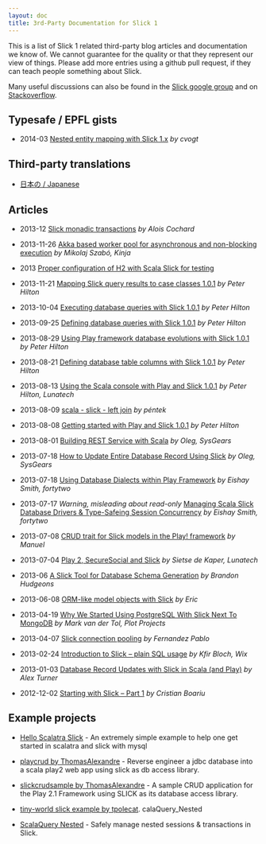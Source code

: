 ```yaml
---
layout: doc
title: 3rd-Party Documentation for Slick 1
---
```


This is a list of Slick 1 related third-party blog articles and documentation we know of.
We cannot guarantee for the quality or that they represent our view of things.
Please add more entries using a github pull request, if they can teach people something about Slick.

Many useful discussions can also be found in the [Slick google group](https://groups.google.com/forum/#!forum/scalaquery)
and on [Stackoverflow](http://stackoverflow.com/questions/tagged/slick).

## Typesafe / EPFL gists

- 2014-03 [Nested entity mapping with Slick 1.x](https://gist.github.com/cvogt/9519186) *by cvogt*

## Third-party translations

- [日本の / Japanese](https://github.com/krrrr38/slick-doc-ja)

## Articles

- 2013-12 [Slick monadic transactions]( https://gist.github.com/aloiscochard/7731519 ) *by Alois Cochard*

- 2013-11-26 [Akka based worker pool for asynchronous and non-blocking execution]( http://tech.kinja.com/akka-based-worker-pool-for-asynchronous-and-non-blockin-1471475956 ) *by Mikolaj Szabó, Kinja*

- 2013 [Proper configuration of H2 with Scala Slick for testing]( https://coderwall.com/p/a2vnxg )

- 2013-11-21 [Mapping Slick query results to case classes 1.0.1]( http://blog.lunatech.com/2013/11/21/slick-case-classes ) *by Peter Hilton*

- 2013-10-04 [Executing database queries with Slick 1.0.1](http://blog.lunatech.com/2013/10/04/play-slick-executing-queries) *by Peter Hilton*

- 2013-09-25 [Defining database queries with Slick 1.0.1]( http://blog.lunatech.com/2013/09/25/play-slick-defining-queries ) *by Peter Hilton*

- 2013-08-29 [Using Play framework database evolutions with Slick 1.0.1]( http://blog.lunatech.com/2013/08/29/play-slick-evolutions ) *by Peter Hilton*

- 2013-08-21 [Defining database table columns with Slick 1.0.1]( http://blog.lunatech.com/2013/08/21/slick-column-definitions ) *by Peter Hilton*

- 2013-08-13 [Using the Scala console with Play and Slick 1.0.1]( http://blog.lunatech.com/2013/08/13/play-slick-scala-console ) *by Peter Hilton, Lunatech*

- 2013-08-09 [scala - slick - left join]( http://tikokelottlegyenviz.blogspot.ch/2013/08/scala-slick-left-join.html ) *by péntek*

- 2013-08-08 [Getting started with Play and Slick 1.0.1]( http://blog.lunatech.com/2013/08/08/play-slick-getting-started ) *by Peter Hilton*

- 2013-08-01 [Building REST Service with Scala]( http://sysgears.com/articles/building-rest-service-with-scala/ ) *by Oleg, SysGears*

- 2013-07-18 [How to Update Entire Database Record Using Slick]( http://sysgears.com/notes/how-to-update-entire-database-record-using-slick/ ) *by Oleg, SysGears*

- 2013-07-18 [Using Database Dialects within Play Framework]( http://eng.42go.com/using-database-dialects-with-in-play-framework/ ) *by Eishay Smith, fortytwo*

- 2013-07-17 *Warning, misleading about read-only* [Managing Scala Slick Database Drivers & Type-Safeing Session Concurrency]( http://eng.42go.com/scala-slick-database-drivers-type-safing-session-concurrency/ ) *by Eishay Smith, fortytwo*

- 2013-07-08 [CRUD trait for Slick models in the Play! framework]( http://logician.eu/2013/07/08/crud-trait-for-slick-models-in-the-play-framework/ ) *by Manuel*

- 2013-07-04 [Play 2, SecureSocial and Slick]( http://blog.lunatech.com/2013/07/04/play-securesocial-slick ) *by Sietse de Kaper, Lunatech*

- 2013-06 [A Slick Tool for Database Schema Generation]( https://bhudgeons.telegr.am/blog_posts/slick-tool-for-db-schema-generation ) *by Brandon Hudgeons*

- 2013-06-08 [ORM-like model objects with Slick]( http://tech.kinja.com/orm-like-model-objects-with-slick-1004286329 ) *by Eric*

- 2013-04-19 [Why We Started Using PostgreSQL With Slick Next To MongoDB]( http://www.plotprojects.com/why-we-use-postgresql-and-slick/ ) *by Mark van der Tol, Plot Projects*

- 2013-04-07 [Slick connection pooling]( http://fernandezpablo85.github.io/2013/04/07/slick_connection_pooling.html ) *by Fernandez Pablo*

- 2013-02-24 [Introduction to Slick – plain SQL usage]( http://wix.io/2013/02/24/introduction-to-slick-plain-sql-usage/ ) *by Kfir Bloch, Wix*

- 2013-01-03 [Database Record Updates with Slick in Scala (and Play)]( http://madnessoftechnology.blogspot.ch/2013/01/database-record-updates-with-slick-in.html ) *by Alex Turner*

- 2012-12-02 [Starting with Slick – Part 1]( http://crisdev.wordpress.com/2012/12/06/starting-with-slick-part-1/ ) *by Cristian Boariu*

## Example projects

- [Hello Scalatra Slick](https://github.com/spatzle/hello-scalatra-slick) - An extremely simple example to help one get started in scalatra and slick with mysql

- [playcrud by ThomasAlexandre](https://github.com/ThomasAlexandre/playcrud) - Reverse engineer a jdbc database into a scala play2 web app using slick as db access library.

- [slickcrudsample by ThomasAlexandre](https://github.com/ThomasAlexandre/slickcrudsample) - A sample CRUD application for the Play 2.1 Framework using SLICK as its database access library.

- [tiny-world slick example by tpolecat](https://github.com/tpolecat/tiny-world/tree/master/src/test/scala/org/tpolecat/tiny/world/example/slick).
calaQuery_Nested

- [ScalaQuery Nested](https://github.com/tim-group/scalaquery_nested) - Safely manage nested sessions & transactions in Slick.

